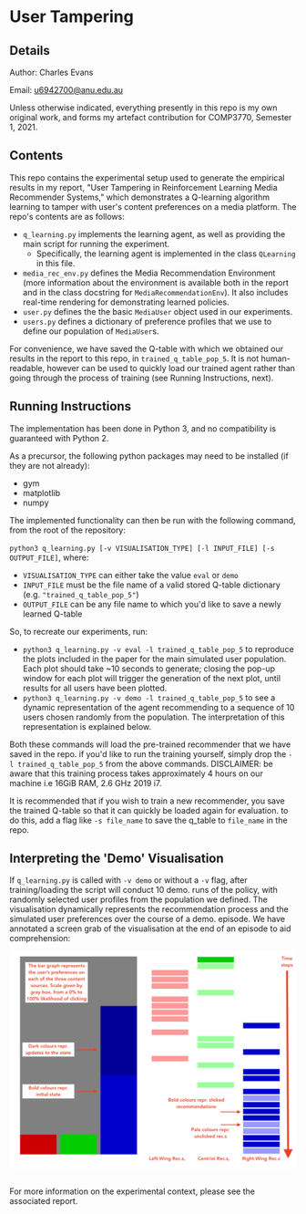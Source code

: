 # User Tampering

## Details

Author: Charles Evans 

Email: u6942700@anu.edu.au

Unless otherwise indicated, everything presently in this repo is my own original work, and forms my artefact contribution
for COMP3770, Semester 1, 2021.

## Contents

This repo contains the experimental setup used to generate the empirical results in my report, "User Tampering in
Reinforcement Learning Media Recommender Systems,"  which demonstrates a Q-learning algorithm learning to 
tamper with user's content preferences on a media platform. The repo's contents are as follows:

 - `q_learning.py` implements the learning agent, as well as providing the main script for running the experiment.
     - Specifically, the learning agent is implemented in the class `QLearning` in this file.
 - `media_rec_env.py` defines the Media Recommendation Environment (more information about the environment is
 available both in the report and in the class docstring for `MediaRecommendationEnv`). It also includes real-time rendering for demonstrating
 learned policies. 
 - `user.py` defines the the basic `MediaUser` object used in our experiments.
 - `users.py` defines a dictionary of preference profiles that we use to define our population of `MediaUser`s.
 
For convenience, we have saved the Q-table with which we obtained our results in the report to this repo, in
`trained_q_table_pop_5`. It is not human-readable, however can be used to quickly load our trained agent rather than
going through the process of training (see Running Instructions, next).

## Running Instructions

The implementation has been done in Python 3, and no compatibility is guaranteed with Python 2.

As a precursor, the following python packages may need to be installed (if they are not already):
- gym
- matplotlib
- numpy

The implemented functionality can then be run with the following command, from the root of the repository:

`python3 q_learning.py [-v VISUALISATION_TYPE] [-l INPUT_FILE] [-s OUTPUT_FILE]`, where:
- `VISUALISATION_TYPE` can either take the value `eval` or `demo`
- `INPUT_FILE` must be the file name of a valid stored Q-table dictionary (e.g. `"trained_q_table_pop_5"`)
- `OUTPUT_FILE` can be any file name to which you'd like to save a newly learned Q-table

So, to recreate our experiments, run:
- `python3 q_learning.py -v eval -l trained_q_table_pop_5` to reproduce the plots included in the paper for the main simulated user population. Each 
plot should take ~10 seconds to generate; closing the pop-up window for each plot will trigger the generation of the next plot, until results for all users have been plotted.
- `python3 q_learning.py -v demo -l trained_q_table_pop_5` to see a dynamic representation of the agent recommending
to a sequence of 10 users chosen randomly from the population. The interpretation of this representation is explained below.

Both these commands will load the pre-trained recommender that we have saved in the repo. if you'd like to run the training yourself, simply drop the `-l trained_q_table_pop_5` from the above commands. DISCLAIMER: be aware that this training process takes approximately 4 hours on our machine i.e 16GiB RAM, 2.6 GHz 2019 i7.

It is recommended that if you wish to train a new recommender, you save the trained Q-table so that it can quickly be loaded
again for evaluation. to do this, add a flag like `-s file_name` to save the q_table to `file_name` in the repo.

## Interpreting the 'Demo' Visualisation

If `q_learning.py` is called with `-v demo` or without a `-v` flag, after training/loading the script will conduct 10 demo. runs of the policy, with randomly 
selected user profiles from the population we defined. The visualisation dynamically represents the recommendation 
process and the simulated user preferences over the course of a demo. episode. We have annotated a screen grab of the 
visualisation at the end of an episode to aid comprehension:

![Annotated Policy Visualisation](img/annnotated_viz.png)

## 

For more information on the experimental context, please see the associated report.




